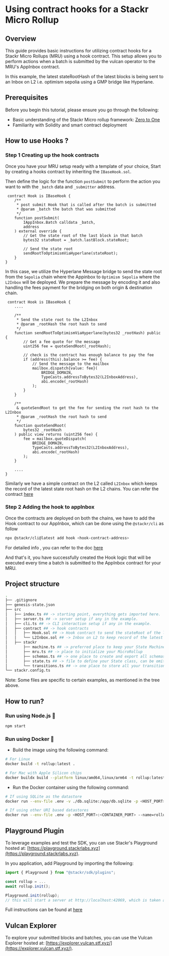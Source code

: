 # Using contract hooks for a Stackr Micro Rollup

## Overview

This guide provides basic instructions for utilizing contract hooks for a Stackr Micro Rollups (MRU) using a hook contract. This setup allows you to perform actions when a batch is submitted by the vulcan operator to the MRU's AppInbox contract.

In this example, the latest stateRootHash of the latest blocks is being sent to an Inbox on L2 i.e. optimism sepolia using a GMP bridge like Hyperlane.

## Prerequisites

Before you begin this tutorial, please ensure you go through the following:

- Basic understanding of the Stackr Micro rollup framework: [Zero to One](/build/zero-to-one/getting-started)
- Familiarity with Solidity and smart contract deployment

## How to use Hooks ?

### Step 1 Creating up the hook contracts

Once you have your MRU setup ready with a template of your choice, Start by creating a hooks contract by inheriting the `IBaseHook.sol`.

Then define the logic for the function `postSubmit` to perform the action you want to with the `_batch` data and `_submitter` address.

```solidity
 contract Hook is IBaseHook {
    /**
     * post submit Hook that is called after the batch is submitted
     * @param _batch the batch that was submitted
     */
    function postSubmit(
        IAppInbox.Batch calldata _batch,
        address
    ) external override {
        // Get the state root of the last block in that batch
        bytes32 stateRoot = _batch.lastBlock.stateRoot;

        // Send the state root
        sendRootToOptimismViaHyperlane(stateRoot);
    }
}
```

In this case, we utilize the Hyperlane Message bridge to send the state root from the `Sepolia` chain where the Appinbox to `Optimism Sepolia` where the `L2Inbox` will be deployed. We prepare the message by encoding it and also handling the fees payment for the bridging on both origin & destination chain.

```solidity
 contract Hook is IBaseHook {
    ....

    /**
     * Send the state root to the L2Inbox
     * @param _rootHash the root hash to send
     */
    function sendRootToOptimismViaHyperlane(bytes32 _rootHash) public {
        // Get a fee quote for the message
        uint256 fee = quoteSendRoot(_rootHash);

        // check is the contract has enough balance to pay the fee
        if (address(this).balance >= fee) {
            // Send the message to the mailbox
            mailbox.dispatch{value: fee}(
                BRIDGE_DOMAIN,
                TypeCasts.addressToBytes32(L2InboxAddress),
                abi.encode(_rootHash)
            );
        }
    }

    /**
     & quoteSendRoot to get the fee for sending the root hash to the L2Inbox
     * @param _rootHash the root hash to send
     */
    function quoteSendRoot(
        bytes32 _rootHash
    ) public view returns (uint256 fee) {
        fee = mailbox.quoteDispatch(
            BRIDGE_DOMAIN,
            TypeCasts.addressToBytes32(L2InboxAddress),
            abi.encode(_rootHash)
        );
    }

    ....
}
```

Similarly we have a simple contract on the L2 called `L2Inbox` which keeps the record of the latest state root hash on the L2 chains. You can refer the contract [here](https://github.com/Dhruv-2003/mru-contract-hooks/blob/main/src/contract/L2Inbox.sol)

### Step 2 Adding the hook to appInbox

Once the contracts are deployed on both the chains, we have to add the Hook contract to our AppInbox, which can be done using the `@stackr/cli` as follow

```bash
npx @stackr/cli@latest add hook <hook-contract-address>
```

For detailed info , you can refer to the doc [here](https://docs.stf.xyz/build/cli/add-hook)

And that's it, you have successfully created the Hook logic that will be executed every time a batch is submitted to the AppInbox contract for your MRU.

## Project structure

```bash
.
├── .gitignore
├── genesis-state.json
├── src
│   ├── index.ts ## -> starting point, everything gets imported here.
│   ├── server.ts ## -> server setup if any in the example.
│   ├── cli.ts ## -> CLI interaction setup if any in the example.
│   ├── contract ## -> hook contracts
│   │   ├── Hook.sol ## -> Hook contract to send the stateRoot of the latest block to L2Inbox via GMP
│   │   └── L2Inbox.sol ## -> Inbox on L2 to keep record of the latest state Root of the MRU
│   ├── stackr
│       ├── machine.ts ## -> preferred place to keep your State Machine(s) and export from
│       ├── mru.ts ## -> place to initialize your MicroRollup
│       ├── schemas.ts ## -> one place to create and export all schemas from
│       ├── state.ts ## -> file to define your State class, can be omitted if state is trivial.
│       └── transitions.ts ## -> one place to store all your transitions & hooks _(hooks can have seaprate hooks.ts file too.)_
└── stackr.config.ts
```

Note: Some files are specific to certain examples, as mentioned in the tree above.

## How to run?

### Run using Node.js :rocket:

```bash
npm start
```

### Run using Docker :whale:

- Build the image using the following command:

```bash
# For Linux
docker build -t rollup:latest .

# For Mac with Apple Silicon chips
docker buildx build --platform linux/amd64,linux/arm64 -t rollup:latest .
```

- Run the Docker container using the following command:

```bash
# If using SQLite as the datastore
docker run --env-file .env -v ./db.sqlite:/app/db.sqlite -p <HOST_PORT>:<CONTAINER_PORT> --name=rollup -it rollup:latest

# If using other URI based datastores
docker run --env-file .env -p <HOST_PORT>:<CONTAINER_PORT> --name=rollup -it rollup:latest
```

## Playground Plugin

To leverage examples and test the SDK, you can use Stackr's Playground hosted at: [https://playground.stackrlabs.xyz](https://playground.stackrlabs.xyz).

In you application, add Playground by importing the following:

```ts
import { Playground } from "@stackr/sdk/plugins";

const rollup = ...
await rollup.init();

Playground.init(rollup);
// this will start a server at http://localhost:42069, which is taken as input by the Playground
```

Full instructions can be found at [here](https://docs.stf.xyz/build/plugins/playground)

## Vulcan Explorer

To explore your submitted blocks and batches, you can use the Vulcan Explorer hosted at: [https://explorer.vulcan.stf.xyz/](https://explorer.vulcan.stf.xyz/).
